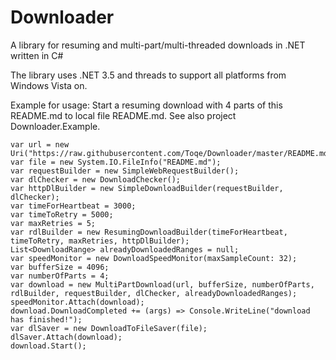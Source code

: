 Downloader
==========

A library for resuming and multi-part/multi-threaded downloads in .NET written in C#

The library uses .NET 3.5 and threads to support all platforms from Windows Vista on.

Example for usage:
Start a resuming download with 4 parts of this README.md to local file README.md.
See also project Downloader.Example.

```
var url = new Uri("https://raw.githubusercontent.com/Toqe/Downloader/master/README.md");
var file = new System.IO.FileInfo("README.md");
var requestBuilder = new SimpleWebRequestBuilder();
var dlChecker = new DownloadChecker();
var httpDlBuilder = new SimpleDownloadBuilder(requestBuilder, dlChecker);
var timeForHeartbeat = 3000;
var timeToRetry = 5000;
var maxRetries = 5;
var rdlBuilder = new ResumingDownloadBuilder(timeForHeartbeat, timeToRetry, maxRetries, httpDlBuilder);
List<DownloadRange> alreadyDownloadedRanges = null;
var speedMonitor = new DownloadSpeedMonitor(maxSampleCount: 32);
var bufferSize = 4096;
var numberOfParts = 4;
var download = new MultiPartDownload(url, bufferSize, numberOfParts, rdlBuilder, requestBuilder, dlChecker, alreadyDownloadedRanges);
speedMonitor.Attach(download);
download.DownloadCompleted += (args) => Console.WriteLine("download has finished!");
var dlSaver = new DownloadToFileSaver(file);
dlSaver.Attach(download);
download.Start();
```
